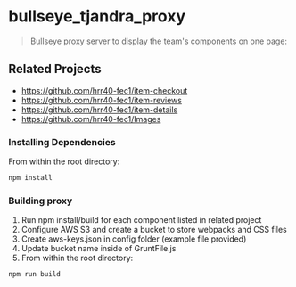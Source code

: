 # bullseye_tjandra_proxy

> Bullseye proxy server to display the team's components on one page:

## Related Projects

  - https://github.com/hrr40-fec1/item-checkout
  - https://github.com/hrr40-fec1/item-reviews
  - https://github.com/hrr40-fec1/item-details
  - https://github.com/hrr40-fec1/Images
  
### Installing Dependencies

From within the root directory:

```sh
npm install
```

### Building proxy

1. Run npm install/build for each component listed in related project
1. Configure AWS S3 and create a bucket to store webpacks and CSS files
1. Create aws-keys.json in config folder (example file provided)
1. Update bucket name inside of GruntFile.js
1. From within the root directory:

```sh
npm run build
```
